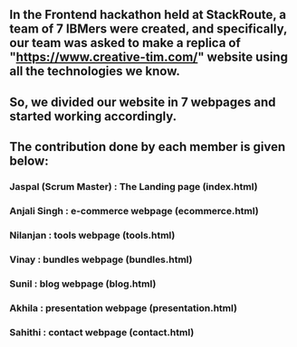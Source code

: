 ## In the Frontend hackathon held at StackRoute, a team of 7 IBMers were created, and specifically, our team was asked to make a replica of "https://www.creative-tim.com/" website using all the technologies we know.
## So, we divided our website in 7 webpages and started working accordingly.
## The contribution done by each member is given below:
### Jaspal (Scrum Master) : The Landing page (index.html)
### Anjali Singh : e-commerce webpage (ecommerce.html)
### Nilanjan : tools webpage (tools.html)
### Vinay : bundles webpage (bundles.html)
### Sunil : blog webpage (blog.html)
### Akhila : presentation webpage (presentation.html)
### Sahithi : contact webpage (contact.html)